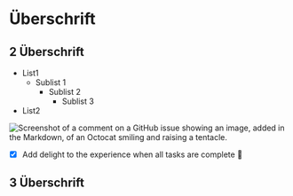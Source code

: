 # Überschrift

## 2 Überschrift

- List1
    - Sublist 1
        - Sublist 2
            - Sublist 3
- List2

![Screenshot of a comment on a GitHub issue showing an image, added in the Markdown, of an Octocat smiling and raising a tentacle.](https://myoctocat.com/assets/images/base-octocat.svg)


- [X] Add delight to the experience when all tasks are complete :tada:

## 3 Überschrift